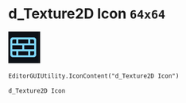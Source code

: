 # d_Texture2D Icon `64x64`
<img src="/img/d_Texture2D%20Icon.png" width=64 height=64>

``` CSharp
EditorGUIUtility.IconContent("d_Texture2D Icon")
```
```
d_Texture2D Icon
```
